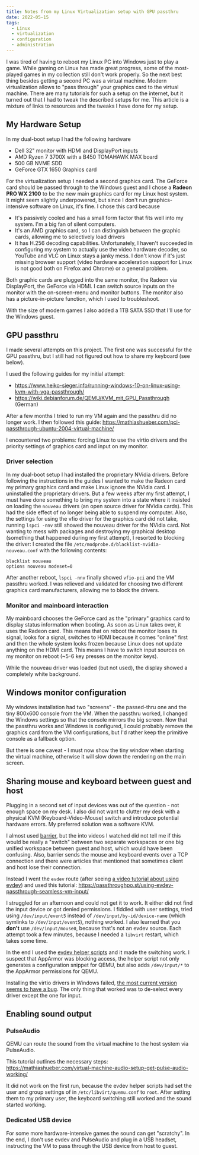 ```yaml
---
title: Notes from my Linux Virtualization setup with GPU passthru
date: 2022-05-15
tags:
  - Linux
  - virtualization
  - configuration
  - administration
---
```


I was tired of having to reboot my Linux PC into Windows just to play a game. While gaming on
Linux has made great progress, some of the most-played games in my
collection still don't work properly. So the next best thing besides
getting a second PC was a virtual machine. Modern virtualization  allows to "pass through" your graphics card to the virtual machine. There are many tutorials for such a setup on the internet, but it turned out that I had to tweak the described setups for me. This article is a mixture of links to resources and the tweaks I have done for my setup.

## My Hardware Setup

In my dual-boot setup I had the following hardware

* Dell 32" monitor with HDMI and DisplayPort inputs
* AMD Ryzen 7 3700X with a B450 TOMAHAWK MAX board
* 500 GB NVME SDD
* GeForce GTX 1650 Graphics card

For the virtualization setup I needed a second graphics card. The GeForce card should be passed through to the Windows guest and I chose a **Radeon PRO WX 2100** to be the new main graphics card for my Linux host system. It might seem slightly underpowered, but since I don't run graphics-intensive software on Linux, it's fine. I chose this card because

* It's passively cooled and has a small form factor that fits well
    into my system. I'm a big fan of silent computers.
* It's an AMD graphics card, so I can distinguish between the
    graphic cards, allowing me to selectively load drivers
* It has H.256 decoding capabilities. Unfortunately, I haven't succeeded
    in configuring my system to actually use the video hardware decoder, so YouTube and VLC on Linux stays a janky mess. I don't know if it's just missing browser support (video hardware acceleration support for Linux is not good both on Firefox and Chrome) or a general problem.

Both graphic cards are plugged into the same monitor, the Radeon via DisplayPort, the GeForce via HDMI. I can switch source inputs on the monitor with the on-screen-menu and monitor buttons. The monitor also has a picture-in-picture function, which I used to troubleshoot.

With the size of modern games I also added a 1TB SATA SSD that I'll use for the Windows guest.


## GPU passthru

I made several attempts on this project. The first one was successful for
the GPU passthru, but I still had not figured out how to share my
keyboard (see below).

I used the following guides for my initial attempt:

* https://www.heiko-sieger.info/running-windows-10-on-linux-using-kvm-with-vga-passthrough/
* https://wiki.debianforum.de/QEMU/KVM_mit_GPU_Passthrough (German)

After a few months I tried to run my VM again and the passthru did no
longer work. I then followed this guide: https://mathiashueber.com/pci-passthrough-ubuntu-2004-virtual-machine/

I encountered two problems: forcing Linux to use the virtio drivers and the priority settings of graphics card and input on my monitor.

### Driver selection

In my dual-boot setup I had installed the proprietary NVidia drivers.
Before following the instructions in the guides I wanted to make the
Radeon card my primary graphics card and make Linux ignore the NVidia
card. I uninstalled the proprietary drivers. But a few weeks after my
first attempt, I must have done something to bring my system into a state
where it insisted on loading the `nouveau` drivers (an open source driver
for NVidia cards). This had the side effect of no longer being able to
suspend my computer. Also, the settings for using the vfio driver for the
graphics card did not take, running `lspci -nnv` still showed the nouveau
driver for the NVidia card. Not wanting to mess with packages and
destroying my graphical desktop (something that happened during my first
attempt), I resorted to blocking the driver: I created the file
`/etc/modprobe.d/blacklist-nvidia-nouveau.conf` with the following
contents:

```
blacklist nouveau
options nouveau modeset=0
```

After another reboot, `lspci -nnv` finally showed `vfio-pci` and the VM
passthru worked. I was relieved and validated for choosing two different graphics card manufacturers, allowing me to block the drivers.

### Monitor and mainboard interaction

My mainboard chooses the GeForce card as the "primary" graphics card to display
status information when booting. As soon as Linux takes over, it uses the
Radeon card. This means that on reboot the monitor loses its signal, looks
for a signal, switches to HDMI because it comes "online" first and then
the whole system looks frozen because Linux does not update anything on
the HDMI card. This means I have to switch input sources on my monitor on reboot (~5-6 key presses on the monitor keys).

While the nouveau driver was loaded (but not used), the display showed a
completely white background.

## Windows monitor configuration

My windows installation had two "screens" - the passed-thru one and the
tiny 800x600 console from the VM. When the passthru worked, I changed the Windows settings so that
the console mirrors the big screen. Now that the passthru works and Windows is configured, I could probably remove the graphics
card from the VM configurations, but I'd rather keep the primitive console
as a fallback option.

But there is one caveat - I must now show the tiny window when starting
the virtual machine, otherwise it will slow down the rendering on the main
screen.

## Sharing mouse and keyboard between guest and host

Plugging in a second set of input devices was out of the question - not
enough space on my desk. I also did not want to clutter my desk with a
physical KVM (Keyboard-Video-Mouse) switch and introduce potential hardware errors. My preferred solution was a software KVM.

I almost used [barrier](https://github.com/debauchee/barrier), but the
into videos I watched did not tell me if this would be really a "switch"
between two separate workspaces or one big unified workspace between guest
and host, which would have been confusing. Also, barrier sends the mouse
and keyboard events over a TCP connection and there were articles that
mentioned that sometimes client and host lose their connection.

Instead I went the `evdev` route (after seeing [a video tutorial about using evdev](https://www.youtube.com/watch?v=4XDvHQbgujI)) and used this tutorial: https://passthroughpo.st/using-evdev-passthrough-seamless-vm-input/

I struggled for an afternoon and could not get it to work. It either did
not find the input device or got denied permissions. I fiddled with user
settings, tried using `/dev/input/event5` instead of
`/dev/input/by-id/device-name` (which symlinks to `/dev/input/event5`),
nothing worked. I also learned that you **don't** use `/dev/input/mouse0`, because that's not an evdev source. Each attempt took a few minutes, because I needed a `libvirt` restart, which takes some time.

In the end I
used the [evdev helper scripts](https://github.com/pavolelsig/evdev_helper) and it made the switching work. I suspect that AppArmor was blocking access, the helper script not only generates a configuration snippet for QEMU, but also adds `/dev/input/*` to the AppArmor permissions for QEMU.

Installing the virtio drivers in Windows failed, [the most current
version seems to have a bug](https://www.reddit.com/r/VFIO/comments/uju0pf/virtiowindriverinstaller_setup_wizard_ended/). The only thing that worked was to de-select every driver except the one for input.

## Enabling sound output

### PulseAudio

QEMU can route the sound from the virtual machine to the host system via
PulseAudio. 

This tutorial outlines the necessary steps: https://mathiashueber.com/virtual-machine-audio-setup-get-pulse-audio-working/

It did not work on the first run, because the evdev helper scripts had set
the user and group settings of in `/etc/libvirt/quemu.conf` to `root`.
After setting them to my primary user, the keyboard switching still worked
and the sound started working.

### Dedicated USB device
For some more hardware-intensive games the sound can get "scratchy". In
the end, I don't use evdev and PulseAudio and plug in a USB headset,
instructing the VM to pass through the USB device from host to guest.



